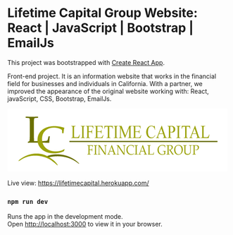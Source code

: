 # Lifetime Capital Group Website: React | JavaScript | Bootstrap | EmailJs 

This project was bootstrapped with [Create React App](https://github.com/facebook/create-react-app).

Front-end project. It is an information website that works in the financial field for businesses and individuals in California. With a partner, we improved the appearance of the original website working with: React, javaScript, CSS, Bootstrap, EmailJs.

![Logo](src/images/logo2.png)

Live view: https://lifetimecapital.herokuapp.com/


### `npm run dev`

Runs the app in the development mode.\
Open [http://localhost:3000](http://localhost:3000) to view it in your browser.


